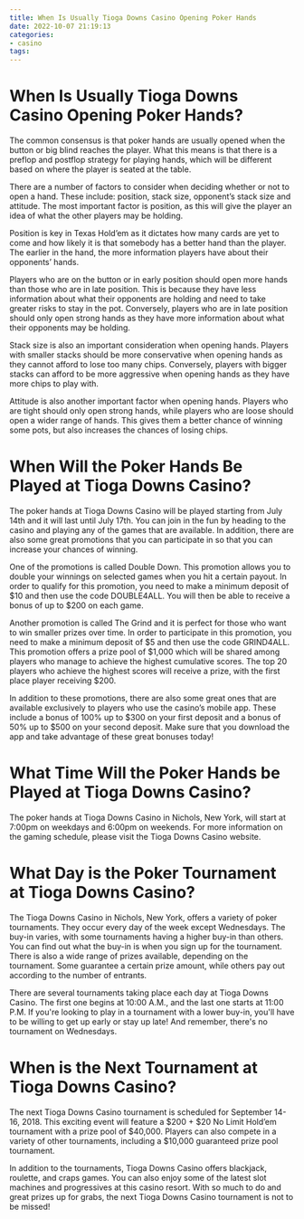 ```yaml
---
title: When Is Usually Tioga Downs Casino Opening Poker Hands
date: 2022-10-07 21:19:13
categories:
- casino
tags:
---
```



#  When Is Usually Tioga Downs Casino Opening Poker Hands?

The common consensus is that poker hands are usually opened when the button or big blind reaches the player. What this means is that there is a preflop and postflop strategy for playing hands, which will be different based on where the player is seated at the table. 

There are a number of factors to consider when deciding whether or not to open a hand. These include: position, stack size, opponent’s stack size and attitude. The most important factor is position, as this will give the player an idea of what the other players may be holding. 

Position is key in Texas Hold’em as it dictates how many cards are yet to come and how likely it is that somebody has a better hand than the player. The earlier in the hand, the more information players have about their opponents’ hands. 

Players who are on the button or in early position should open more hands than those who are in late position. This is because they have less information about what their opponents are holding and need to take greater risks to stay in the pot. Conversely, players who are in late position should only open strong hands as they have more information about what their opponents may be holding. 

Stack size is also an important consideration when opening hands. Players with smaller stacks should be more conservative when opening hands as they cannot afford to lose too many chips. Conversely, players with bigger stacks can afford to be more aggressive when opening hands as they have more chips to play with. 

Attitude is also another important factor when opening hands. Players who are tight should only open strong hands, while players who are loose should open a wider range of hands. This gives them a better chance of winning some pots, but also increases the chances of losing chips.

#  When Will the Poker Hands Be Played at Tioga Downs Casino?

The poker hands at Tioga Downs Casino will be played starting from July 14th and it will last until July 17th. You can join in the fun by heading to the casino and playing any of the games that are available. In addition, there are also some great promotions that you can participate in so that you can increase your chances of winning.

One of the promotions is called Double Down. This promotion allows you to double your winnings on selected games when you hit a certain payout. In order to qualify for this promotion, you need to make a minimum deposit of $10 and then use the code DOUBLE4ALL. You will then be able to receive a bonus of up to $200 on each game.

Another promotion is called The Grind and it is perfect for those who want to win smaller prizes over time. In order to participate in this promotion, you need to make a minimum deposit of $5 and then use the code GRIND4ALL. This promotion offers a prize pool of $1,000 which will be shared among players who manage to achieve the highest cumulative scores. The top 20 players who achieve the highest scores will receive a prize, with the first place player receiving $200.

In addition to these promotions, there are also some great ones that are available exclusively to players who use the casino’s mobile app. These include a bonus of 100% up to $300 on your first deposit and a bonus of 50% up to $500 on your second deposit. Make sure that you download the app and take advantage of these great bonuses today!

#  What Time Will the Poker Hands be Played at Tioga Downs Casino?

The poker hands at Tioga Downs Casino in Nichols, New York, will start at 7:00pm on weekdays and 6:00pm on weekends. For more information on the gaming schedule, please visit the Tioga Downs Casino website.

#  What Day is the Poker Tournament at Tioga Downs Casino?

The Tioga Downs Casino in Nichols, New York, offers a variety of poker tournaments. They occur every day of the week except Wednesdays. The buy-in varies, with some tournaments having a higher buy-in than others. You can find out what the buy-in is when you sign up for the tournament. There is also a wide range of prizes available, depending on the tournament. Some guarantee a certain prize amount, while others pay out according to the number of entrants.

There are several tournaments taking place each day at Tioga Downs Casino. The first one begins at 10:00 A.M., and the last one starts at 11:00 P.M. If you're looking to play in a tournament with a lower buy-in, you'll have to be willing to get up early or stay up late! And remember, there's no tournament on Wednesdays.

#  When is the Next Tournament at Tioga Downs Casino?

The next Tioga Downs Casino tournament is scheduled for September 14-16, 2018. This exciting event will feature a $200 + $20 No Limit Hold’em tournament with a prize pool of $40,000. Players can also compete in a variety of other tournaments, including a $10,000 guaranteed prize pool tournament.

In addition to the tournaments, Tioga Downs Casino offers blackjack, roulette, and craps games. You can also enjoy some of the latest slot machines and progressives at this casino resort. With so much to do and great prizes up for grabs, the next Tioga Downs Casino tournament is not to be missed!
